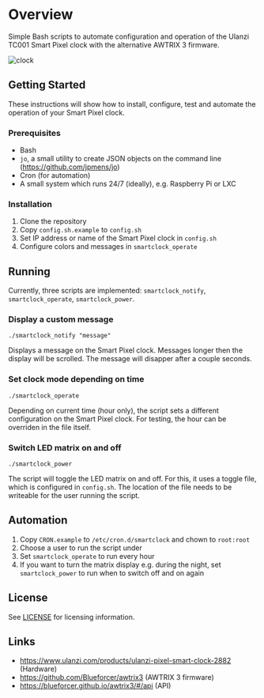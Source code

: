 # Overview
Simple Bash scripts to automate configuration and operation of the Ulanzi TC001 Smart Pixel clock with the alternative AWTRIX 3 firmware.

![clock](https://github.com/r0max/awl-scripts/assets/555835/e1ced61a-edfc-4774-802b-8f690bc4a65b)

## Getting Started
These instructions will show how to install, configure, test and automate the operation of your Smart Pixel clock.

### Prerequisites
- Bash
- `jo`, a small utility to create JSON objects on the command line (https://github.com/jpmens/jo)
- Cron (for automation)
- A small system which runs 24/7 (ideally), e.g. Raspberry Pi or LXC

### Installation
1. Clone the repository
1. Copy `config.sh.example` to `config.sh`
1. Set IP address or name of the Smart Pixel clock in `config.sh`
1. Configure colors and messages in `smartclock_operate`

## Running

Currently, three scripts are implemented: `smartclock_notify`, `smartclock_operate`, `smartclock_power`.

### Display a custom message
```
./smartclock_notify "message"
```
Displays a message on the Smart Pixel clock. Messages longer then the display will be scrolled. The message will disapper after a couple seconds.

### Set clock mode depending on time
```
./smartclock_operate
```
Depending on current time (hour only), the script sets a different configuration on the Smart Pixel clock. For testing, the hour can be overriden in the file itself.

### Switch LED matrix on and off
```
./smartclock_power
```
The script will toggle the LED matrix on and off. For this, it uses a toggle file, which is configured in `config.sh`. The location of the file needs to be writeable for the user running the script.

## Automation
1. Copy `CRON.example` to `/etc/cron.d/smartclock` and chown to `root:root`
1. Choose a user to run the script under
1. Set `smartclock_operate` to run every hour
1. If you want to turn the matrix display e.g. during the night, set `smartclock_power` to run when to switch off and on again

## License
See [LICENSE](LICENSE) for licensing information.

## Links
- https://www.ulanzi.com/products/ulanzi-pixel-smart-clock-2882 (Hardware)
- https://github.com/Blueforcer/awtrix3 (AWTRIX 3 firmware)
- https://blueforcer.github.io/awtrix3/#/api (API)
